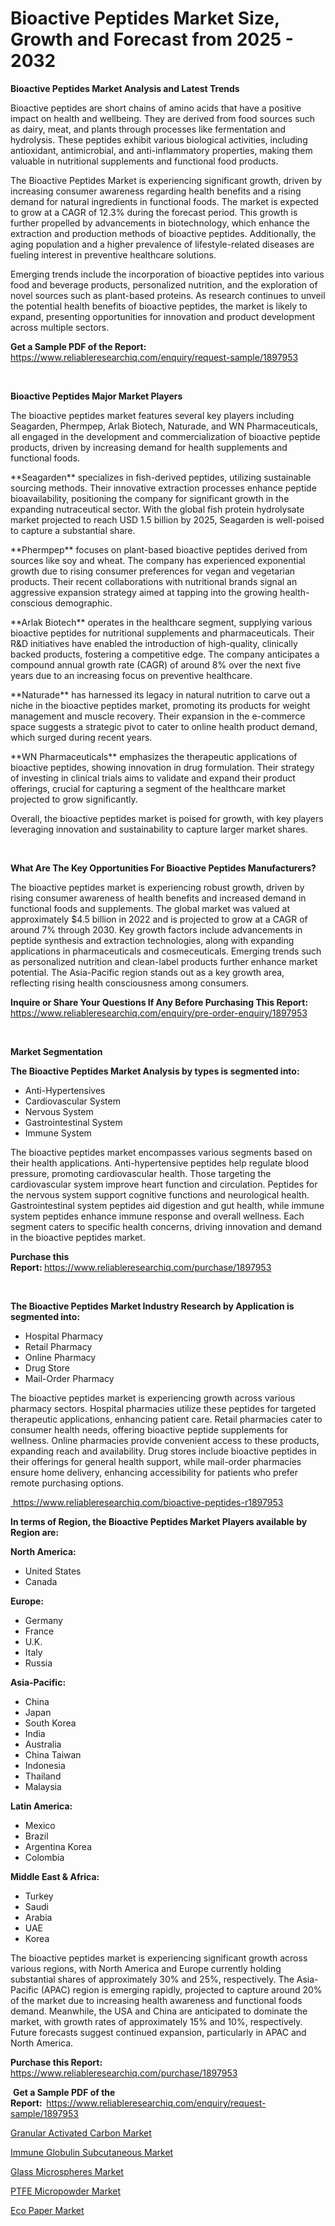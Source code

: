 <p><h1>Bioactive Peptides Market Size, Growth and Forecast from 2025 - 2032</h1></p><p><strong>Bioactive Peptides Market Analysis and Latest Trends</strong></p>
<p><p>Bioactive peptides are short chains of amino acids that have a positive impact on health and wellbeing. They are derived from food sources such as dairy, meat, and plants through processes like fermentation and hydrolysis. These peptides exhibit various biological activities, including antioxidant, antimicrobial, and anti-inflammatory properties, making them valuable in nutritional supplements and functional food products.</p><p>The Bioactive Peptides Market is experiencing significant growth, driven by increasing consumer awareness regarding health benefits and a rising demand for natural ingredients in functional foods. The market is expected to grow at a CAGR of 12.3% during the forecast period. This growth is further propelled by advancements in biotechnology, which enhance the extraction and production methods of bioactive peptides. Additionally, the aging population and a higher prevalence of lifestyle-related diseases are fueling interest in preventive healthcare solutions.</p><p>Emerging trends include the incorporation of bioactive peptides into various food and beverage products, personalized nutrition, and the exploration of novel sources such as plant-based proteins. As research continues to unveil the potential health benefits of bioactive peptides, the market is likely to expand, presenting opportunities for innovation and product development across multiple sectors.</p></p>
<p><strong>Get a Sample PDF of the Report:&nbsp;</strong> <a href="https://www.reliableresearchiq.com/enquiry/request-sample/1897953?utm_campaign=104&utm_medium=2&utm_source=Github&utm_content=ia&utm_term=31032025&utm_id=bioactive-peptides">https://www.reliableresearchiq.com/enquiry/request-sample/1897953</a></p>
<p>&nbsp;</p>
<p><strong>Bioactive Peptides Major Market Players</strong></p>
<p><p>The bioactive peptides market features several key players including Seagarden, Phermpep, Arlak Biotech, Naturade, and WN Pharmaceuticals, all engaged in the development and commercialization of bioactive peptide products, driven by increasing demand for health supplements and functional foods.</p><p>**Seagarden** specializes in fish-derived peptides, utilizing sustainable sourcing methods. Their innovative extraction processes enhance peptide bioavailability, positioning the company for significant growth in the expanding nutraceutical sector. With the global fish protein hydrolysate market projected to reach USD 1.5 billion by 2025, Seagarden is well-poised to capture a substantial share.</p><p>**Phermpep** focuses on plant-based bioactive peptides derived from sources like soy and wheat. The company has experienced exponential growth due to rising consumer preferences for vegan and vegetarian products. Their recent collaborations with nutritional brands signal an aggressive expansion strategy aimed at tapping into the growing health-conscious demographic.</p><p>**Arlak Biotech** operates in the healthcare segment, supplying various bioactive peptides for nutritional supplements and pharmaceuticals. Their R&D initiatives have enabled the introduction of high-quality, clinically backed products, fostering a competitive edge. The company anticipates a compound annual growth rate (CAGR) of around 8% over the next five years due to an increasing focus on preventive healthcare.</p><p>**Naturade** has harnessed its legacy in natural nutrition to carve out a niche in the bioactive peptides market, promoting its products for weight management and muscle recovery. Their expansion in the e-commerce space suggests a strategic pivot to cater to online health product demand, which surged during recent years.</p><p>**WN Pharmaceuticals** emphasizes the therapeutic applications of bioactive peptides, showing innovation in drug formulation. Their strategy of investing in clinical trials aims to validate and expand their product offerings, crucial for capturing a segment of the healthcare market projected to grow significantly. </p><p>Overall, the bioactive peptides market is poised for growth, with key players leveraging innovation and sustainability to capture larger market shares.</p></p>
<p>&nbsp;</p>
<p><strong>What Are The Key Opportunities For Bioactive Peptides Manufacturers?</strong></p>
<p><p>The bioactive peptides market is experiencing robust growth, driven by rising consumer awareness of health benefits and increased demand in functional foods and supplements. The global market was valued at approximately $4.5 billion in 2022 and is projected to grow at a CAGR of around 7% through 2030. Key growth factors include advancements in peptide synthesis and extraction technologies, along with expanding applications in pharmaceuticals and cosmeceuticals. Emerging trends such as personalized nutrition and clean-label products further enhance market potential. The Asia-Pacific region stands out as a key growth area, reflecting rising health consciousness among consumers.</p></p>
<p><strong>Inquire or Share Your Questions If Any Before Purchasing This Report:</strong> <a href="https://www.reliableresearchiq.com/enquiry/pre-order-enquiry/1897953?utm_campaign=104&utm_medium=2&utm_source=Github&utm_content=ia&utm_term=31032025&utm_id=bioactive-peptides">https://www.reliableresearchiq.com/enquiry/pre-order-enquiry/1897953</a></p>
<p>&nbsp;</p>
<p><strong>Market Segmentation</strong></p>
<p><strong>The Bioactive Peptides Market Analysis by types is segmented into:</strong></p>
<p><ul><li>Anti-Hypertensives</li><li>Cardiovascular System</li><li>Nervous System</li><li>Gastrointestinal System</li><li>Immune System</li></ul></p>
<p><p>The bioactive peptides market encompasses various segments based on their health applications. Anti-hypertensive peptides help regulate blood pressure, promoting cardiovascular health. Those targeting the cardiovascular system improve heart function and circulation. Peptides for the nervous system support cognitive functions and neurological health. Gastrointestinal system peptides aid digestion and gut health, while immune system peptides enhance immune response and overall wellness. Each segment caters to specific health concerns, driving innovation and demand in the bioactive peptides market.</p></p>
<p><strong>Purchase this Report:&nbsp;</strong><a href="https://www.reliableresearchiq.com/purchase/1897953?utm_campaign=104&utm_medium=2&utm_source=Github&utm_content=ia&utm_term=31032025&utm_id=bioactive-peptides">https://www.reliableresearchiq.com/purchase/1897953</a></p>
<p>&nbsp;</p>
<p><strong>The Bioactive Peptides Market Industry Research by Application is segmented into:</strong></p>
<p><ul><li>Hospital Pharmacy</li><li>Retail Pharmacy</li><li>Online Pharmacy</li><li>Drug Store</li><li>Mail-Order Pharmacy</li></ul></p>
<p><p>The bioactive peptides market is experiencing growth across various pharmacy sectors. Hospital pharmacies utilize these peptides for targeted therapeutic applications, enhancing patient care. Retail pharmacies cater to consumer health needs, offering bioactive peptide supplements for wellness. Online pharmacies provide convenient access to these products, expanding reach and availability. Drug stores include bioactive peptides in their offerings for general health support, while mail-order pharmacies ensure home delivery, enhancing accessibility for patients who prefer remote purchasing options.</p></p>
<p><a href="https://www.reliableresearchiq.com/bioactive-peptides-r1897953?utm_campaign=104&utm_medium=2&utm_source=Github&utm_content=ia&utm_term=31032025&utm_id=bioactive-peptides">&nbsp;https://www.reliableresearchiq.com/bioactive-peptides-r1897953</a></p>
<p><strong>In terms of Region, the Bioactive Peptides Market Players available by Region are:</strong></p>
<p>
    <p> <strong> North America: </strong>
        <ul>
            <li>United States</li>
            <li>Canada</li>
        </ul>
        </p> 
    <p> <strong> Europe: </strong>
        <ul>
            <li>Germany</li>
            <li>France</li>
            <li>U.K.</li>
            <li>Italy</li>
            <li>Russia</li>
        </ul>
        </p> 
    <p> <strong> Asia-Pacific: </strong>
        <ul>
            <li>China</li>
            <li>Japan</li>
            <li>South Korea</li>
            <li>India</li>
            <li>Australia</li>
            <li>China Taiwan</li>
            <li>Indonesia</li>
            <li>Thailand</li>
            <li>Malaysia</li>
        </ul>
        </p> 
    <p> <strong> Latin America: </strong>
        <ul>
            <li>Mexico</li>
            <li>Brazil</li>
            <li>Argentina Korea</li>
            <li>Colombia</li>
        </ul>
        </p> 
    <p> <strong> Middle East & Africa: </strong>
        <ul>
            <li>Turkey</li>
            <li>Saudi</li>
            <li>Arabia</li>
            <li>UAE</li>
            <li>Korea</li>
        </ul>
    </p>
    </p>
<p><p>The bioactive peptides market is experiencing significant growth across various regions, with North America and Europe currently holding substantial shares of approximately 30% and 25%, respectively. The Asia-Pacific (APAC) region is emerging rapidly, projected to capture around 20% of the market due to increasing health awareness and functional foods demand. Meanwhile, the USA and China are anticipated to dominate the market, with growth rates of approximately 15% and 10%, respectively. Future forecasts suggest continued expansion, particularly in APAC and North America.</p></p>
<p><strong>Purchase this Report: </strong><a href="https://www.reliableresearchiq.com/purchase/1897953?utm_campaign=104&utm_medium=2&utm_source=Github&utm_content=ia&utm_term=31032025&utm_id=bioactive-peptides">https://www.reliableresearchiq.com/purchase/1897953</a></p>
<p>&nbsp;<strong>Get a Sample PDF of the Report:&nbsp;&nbsp;</strong><a href="https://www.reliableresearchiq.com/enquiry/request-sample/1897953?utm_campaign=104&utm_medium=2&utm_source=Github&utm_content=ia&utm_term=31032025&utm_id=bioactive-peptides">https://www.reliableresearchiq.com/enquiry/request-sample/1897953</a></p>
<p><strong></strong></p>
<p><p><a href="https://github.com/astadtetcha28/Market-Research-Report-List-1/blob/main/granular-activated-carbon-market.md?utm_campaign=104&utm_medium=2&utm_source=Github&utm_content=ia&utm_term=31032025&utm_id=bioactive-peptides">Granular Activated Carbon Market</a></p><p><a href="https://github.com/ertssmelov0/Market-Research-Report-List-1/blob/main/immune-globulin-subcutaneous-market.md?utm_campaign=104&utm_medium=2&utm_source=Github&utm_content=ia&utm_term=31032025&utm_id=bioactive-peptides">Immune Globulin Subcutaneous Market</a></p><p><a href="https://github.com/sibellanikmn/Market-Research-Report-List-1/blob/main/glass-microspheres-market.md?utm_campaign=104&utm_medium=2&utm_source=Github&utm_content=ia&utm_term=31032025&utm_id=bioactive-peptides">Glass Microspheres Market</a></p><p><a href="https://github.com/heeildannas/Market-Research-Report-List-1/blob/main/ptfe-micropowder-market.md?utm_campaign=104&utm_medium=2&utm_source=Github&utm_content=ia&utm_term=31032025&utm_id=bioactive-peptides">PTFE Micropowder Market</a></p><p><a href="https://github.com/pupekironim/Market-Research-Report-List-1/blob/main/eco-paper-market.md?utm_campaign=104&utm_medium=2&utm_source=Github&utm_content=ia&utm_term=31032025&utm_id=bioactive-peptides">Eco Paper Market</a></p></p>